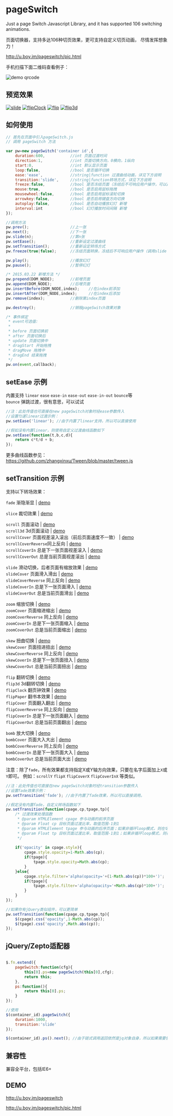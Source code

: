 pageSwitch
=========

Just a page Switch Javascript Library, and it has supported 106 switching animations.

页面切换器，支持多达106种切页效果，更可支持自定义切页动画， 尽情发挥想象力！  

http://u.boy.im/pageswitch/pic.html  

手机扫描下面二维码查看例子：  

![demo qrcode](https://raw.githubusercontent.com/qiqiboy/qiqiboy.github.com/master/images/qrcode/pageswitch.png)  

## 预览效果
[![slide](https://raw.githubusercontent.com/qiqiboy/qiqiboy.github.com/master/images/gif/slide.gif)](http://u.boy.im/pageswitch/pic.html?ts=slide) 
[![flipClock](https://raw.githubusercontent.com/qiqiboy/qiqiboy.github.com/master/images/gif/flipClock.gif)](http://u.boy.im/pageswitch/pic.html?ts=flipClock) 
[![flip](https://raw.githubusercontent.com/qiqiboy/qiqiboy.github.com/master/images/gif/flip.gif)](http://u.boy.im/pageswitch/pic.html?ts=flip) 
[![flip3d](https://raw.githubusercontent.com/qiqiboy/qiqiboy.github.com/master/images/gif/flip3d.gif)](http://u.boy.im/pageswitch/pic.html?ts=flip3d)

## 如何使用
```javascript
// 首先在页面中引入pageSwitch.js
// 调用 pageSwitch 方法

var pw=new pageSwitch('container id',{
	duration:600,			//int 页面过渡时间
	direction:1,			//int 页面切换方向，0横向，1纵向
    start:0,				//int 默认显示页面
    loop:false,				//bool 是否循环切换
    ease:'ease',			//string|function 过渡曲线动画，详见下方说明
    transition:'slide',		//string|function转场方式，详见下方说明
	freeze:false,			//bool 是否冻结页面（冻结后不可响应用户操作，可以通过 `.freeze(false)` 方法来解冻）
	mouse:true,				//bool 是否启用鼠标拖拽
    mousewheel:false,		//bool 是否启用鼠标滚轮切换
	arrowkey:false,			//bool 是否启用键盘方向切换
    autoplay:false,	    	//bool 是否自动播放幻灯 新增
	interval:int			//bool 幻灯播放时间间隔 新增
});

//调用方法
pw.prev(); 					//上一张
pw.next();					//下一张
pw.slide(n);				//第n张
pw.setEase();				//重新设定过渡曲线
pw.setTransition();			//重新设定转场方式
pw.freeze(true|false);		//冻结页面转换，冻结后不可响应用户操作（调用slide prev next方法还可以进行）

pw.play();			    	//播放幻灯
pw.pause();		        	//暂停幻灯

/* 2015.03.22 新增方法 */
pw.prepend(DOM_NODE);		//前增页面
pw.append(DOM_NODE);		//后增页面
pw.insertBefore(DOM_NODE,index);	//在index前添加
pw.insertAfter(DOM_NODE,index);		//在index后添加
pw.remove(index);			//删除第index页面

pw.destroy();				//销毁pageSwitch效果对象

/* 事件绑定
 * event可选值:
 * 
 * before 页面切换前
 * after 页面切换后
 * update 页面切换中
 * dragStart 开始拖拽
 * dragMove 拖拽中
 * dragEnd 结束拖拽
 */
pw.on(event,callback);
````

## setEase 示例

内置支持 `linear` `ease` `ease-in` `ease-out` `ease-in-out` `bounce`等  
`bounce` 弹跳过渡，很有意思，可以试试

```javascript
//注：此处传值也可直接在new pageSwitch对象时经ease参数传入
//设置匀速linear过渡示例：
pw.setEase('linear'); //由于内置了linear支持，所以可以直接使用

//假如没有内置linear，则使用自定义过渡曲线函数如下
pw.setEase(function(t,b,c,d){
	return c*t/d + b;
});
````

更多曲线函数参见：https://github.com/zhangxinxu/Tween/blob/master/tween.js

## setTransition 示例

支持以下转场效果：  
  
`fade`				渐隐渐显 | [demo](http://u.boy.im/pageswitch/pic.html?ts=fade)  

`slice`				裁切效果 | [demo](http://u.boy.im/pageswitch/pic.html?ts=slice)   
  
`scroll`			页面滚动 | [demo](http://u.boy.im/pageswitch/pic.html?ts=scroll)  
`scroll3d`			3d页面滚动 | [demo](http://u.boy.im/pageswitch/pic.html?ts=scroll3d)  
`scrollCover`		页面视差滚入滚出（前后页面速度不一致） | [demo](http://u.boy.im/pageswitch/pic.html?ts=scrollCover)  
`scrollCoverReverse`同上反向 | [demo](http://u.boy.im/pageswitch/pic.html?ts=scrollCoverReverse)    
`scrollCoverIn`  	总是下一张页面视差滚入 | [demo](http://u.boy.im/pageswitch/pic.html?ts=scrollCoverIn)   
`scrollCoverOut` 	总是当前页面视差滚出 | [demo](http://u.boy.im/pageswitch/pic.html?ts=scrollCoverOut)     
  
`slide`				滑动切换，后者页面有缩放效果 | [demo](http://u.boy.im/pageswitch/pic.html?ts=slide)   
`slideCover`		页面滑入滑出 | [demo](http://u.boy.im/pageswitch/pic.html?ts=slideCover)   
`slideCoverReverse`	同上反向 | [demo](http://u.boy.im/pageswitch/pic.html?ts=slideCoverReverse)   
`slideCoverIn`  	总是下一张页面滑入 | [demo](http://u.boy.im/pageswitch/pic.html?ts=slideCoverIn)   
`slideCoverOut` 	总是当前页面滑出 | [demo](http://u.boy.im/pageswitch/pic.html?ts=slideCoverOut)     
  
`zoom`				缩放切换 | [demo](http://u.boy.im/pageswitch/pic.html?ts=zoom)   
`zoomCover`			页面缩进缩出 | [demo](http://u.boy.im/pageswitch/pic.html?ts=zoomCover)   
`zoomCoverReverse`	同上反向 | [demo](http://u.boy.im/pageswitch/pic.html?ts=zoomCoverReverse)    
`zoomCoverIn`  		总是下一张页面缩入 | [demo](http://u.boy.im/pageswitch/pic.html?ts=zoomCoverIn)   
`zoomCoverOut` 		总是当前页面缩出 | [demo](http://u.boy.im/pageswitch/pic.html?ts=zoomCoverOut)     
  
`skew`				扭曲切换 | [demo](http://u.boy.im/pageswitch/pic.html?ts=skew)   
`skewCover`			页面扭进扭出 | [demo](http://u.boy.im/pageswitch/pic.html?ts=skewCover)   
`skewCoverReverse`	同上反向 | [demo](http://u.boy.im/pageswitch/pic.html?ts=skewCoverReverse)   
`skewCoverIn`  		总是下一张页面扭入 | [demo](http://u.boy.im/pageswitch/pic.html?ts=skewCoverIn)   
`skewCoverOut` 		总是当前页面扭出 | [demo](http://u.boy.im/pageswitch/pic.html?ts=skewCoverOut)    
  
`flip`				翻转切换 | [demo](http://u.boy.im/pageswitch/pic.html?ts=flip)   
`flip3d`			3d翻转切换 | [demo](http://u.boy.im/pageswitch/pic.html?ts=flip3d)   
`flipClock`			翻页钟效果 | [demo](http://u.boy.im/pageswitch/pic.html?ts=flipClock)   
`flipPaper`			翻书本效果 | [demo](http://u.boy.im/pageswitch/pic.html?ts=flipPaper)   
`flipCover`			页面翻入翻出 | [demo](http://u.boy.im/pageswitch/pic.html?ts=flipCover)   
`flipCoverReverse`	同上反向 | [demo](http://u.boy.im/pageswitch/pic.html?ts=flipCoverReverse)    
`flipCoverIn`  		总是下一张页面翻入 | [demo](http://u.boy.im/pageswitch/pic.html?ts=flipCoverIn)   
`flipCoverOut` 		总是当前页面翻出 | [demo](http://u.boy.im/pageswitch/pic.html?ts=flipCoverOut)    
  
`bomb`				放大切换 | [demo](http://u.boy.im/pageswitch/pic.html?ts=bomb)   
`bombCover`			页面大入大出 | [demo](http://u.boy.im/pageswitch/pic.html?ts=bombCover)   
`bombCoverReverse`	同上反向 | [demo](http://u.boy.im/pageswitch/pic.html?ts=bombCoverReverse)   
`bombCoverIn`  		总是下一张页面大入 | [demo](http://u.boy.im/pageswitch/pic.html?ts=bombCoverIn)   
`bombCoverOut` 		总是当前页面大出 | [demo](http://u.boy.im/pageswitch/pic.html?ts=bombCoverOut)   

注意：除了`fade`，所有效果都支持指定X或Y轴方向效果，只要在名字后面加上`X`或`Y`即可。
例如：`scrollY` `flipX` `flipCoverX` `flipCoverInX` 等类似。
 
```javascript
//注：此处传值也可直接在new pageSwitch对象时经transition参数传入
//设置fade效果示例：
pw.setTransition('fade'); //由于内置了fade效果，所以可以直接调用。

//假定没有内置fade，自定义转场函数如下
pw.setTransition(function(cpage,cp,tpage,tp){
	/* 过渡效果处理函数
     * @param HTMLElement cpage 参与动画的前序页面
     * @param Float cp 目标页面过渡比率，取值范围-1到1
     * @param HTMLElement tpage 参与动画的后序页面；如果非循环loop模式，则在切换到边缘页面时可能不存在该参数
     * @param Float tp 目标页面过渡比率，取值范围-1到1；如果非循环loop模式，则在切换到边缘页面时可能不存在该参数
     */
	 
	if('opacity' in cpage.style){
		cpage.style.opacity=1-Math.abs(cp);
		if(tpage){
			tpage.style.opacity=Math.abs(cp);
		}
	}else{
		cpage.style.filter='alpha(opacity='+(1-Math.abs(cp))*100+')';
		if(tpage){
			tpage.style.filter='alpha(opacity='+Math.abs(cp)*100+')';
		}
	}
});

//如果你有jQuery类似组件，可以更简单
pw.setTransition(function(cpage,cp,tpage,tp){
	$(cpage).css('opacity',1-Math.abs(cp));
	$(tpage).css('opacity',Math.abs(cp));
});
````

## jQuery/Zepto适配器
```javascript

$.fn.extend({
	pageSwitch:function(cfg){
		this[0].ps=new pageSwitch(this[0],cfg);
		return this;
	},
	ps:function(){
		return this[0].ps;
	}
});

//使用
$(container_id).pageSwitch({
	duration:1000,
	transition:'slide'
});

$(container_id).ps().next(); //由于链式调用返回依然是jq对象自身，所以如果需要使用pageSwitch对象方法，需要通过 `.ps()` 方法获取对pageSwitch对象的引用。

````

## 兼容性
兼容全平台，包括IE6+

## DEMO
http://u.boy.im/pageswitch  

http://u.boy.im/pageswitch/pic.html  
